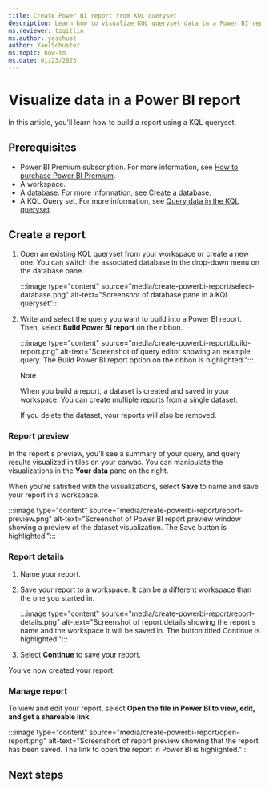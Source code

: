 ```yaml
---
title: Create Power BI report from KQL queryset
description: Learn how to visualize KQL queryset data in a Power BI report
ms.reviewer: tzgitlin
ms.author: yaschust
author: YaelSchuster
ms.topic: how-to
ms.date: 01/23/2023
---
```


# Visualize data in a Power BI report

In this article, you'll learn how to build a report using a KQL queryset.

## Prerequisites

* Power BI Premium subscription. For more information, see [How to purchase Power BI Premium](/power-bi/enterprise/service-admin-premium-purchase).
* A workspace.
* A database. For more information, see [Create a database](create-database.md).
* A KQL Query set. For more information, see [Query data in the KQL queryset](kusto-query-set.md).

## Create a report

1. Open an existing KQL queryset from your workspace or create a new one.
    You can switch the associated database in the drop-down menu on the database pane.

    :::image type="content" source="media/create-powerbi-report/select-database.png" alt-text="Screenshot of database pane in a KQL queryset":::

1. Write and select the query you want to build into a Power BI report. Then, select **Build Power BI report** on the ribbon.

    :::image type="content" source="media/create-powerbi-report/build-report.png" alt-text="Screenshot of query editor showing an example query. The Build Power BI report option on the ribbon is highlighted.":::

    >[!NOTE]
    > When you build a report, a dataset is created and saved in your workspace. You can create multiple reports from a single dataset.
    >
    > If you delete the dataset, your reports will also be removed.

### Report preview

In the report's preview, you'll see a summary of your query, and query results visualized in tiles on your canvas. You can manipulate the visualizations in the **Your data** pane on the right.

When you're satisfied with the visualizations, select **Save** to name and save your report in a workspace.

:::image type="content" source="media/create-powerbi-report/report-preview.png" alt-text="Screenshot of Power BI report preview window showing a preview of the dataset visualization. The Save button is highlighted.":::

### Report details

1. Name your report.
1. Save your report to a workspace. It can be a different workspace than the one you started in.

    :::image type="content" source="media/create-powerbi-report/report-details.png" alt-text="Screenshot of report details showing the report's name and the workspace it will be saved in. The button titled Continue is highlighted.":::

1. Select **Continue** to save your report.

You've now created your report.

### Manage report

To view and edit your report, select **Open the file in Power BI to view, edit, and get a shareable link**.

:::image type="content" source="media/create-powerbi-report/open-report.png" alt-text="Screenshort of report preview showing that the report has been saved. The link to open the report in Power BI is highlighted.":::

## Next steps

<!-- TODO- Power BI doc that discusses the report. -->

